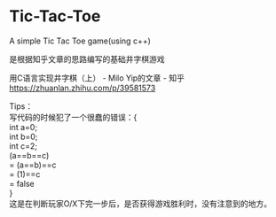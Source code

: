 # Tic-Tac-Toe  
A simple Tic Tac Toe game(using c++)  
  
是根据知乎文章的思路编写的基础井字棋游戏  

用C语言实现井字棋（上） - Milo Yip的文章 - 知乎  
https://zhuanlan.zhihu.com/p/39581573  
  
Tips：    
  写代码的时候犯了一个很蠢的错误：{    
    int a=0;   
    int b=0;  
    int c=2;  
      (a==b==c)   
    = (a==b)==c   
    = (1)==c   
    = false  
  }  
这是在判断玩家O/X下完一步后，是否获得游戏胜利时，没有注意到的地方。  
